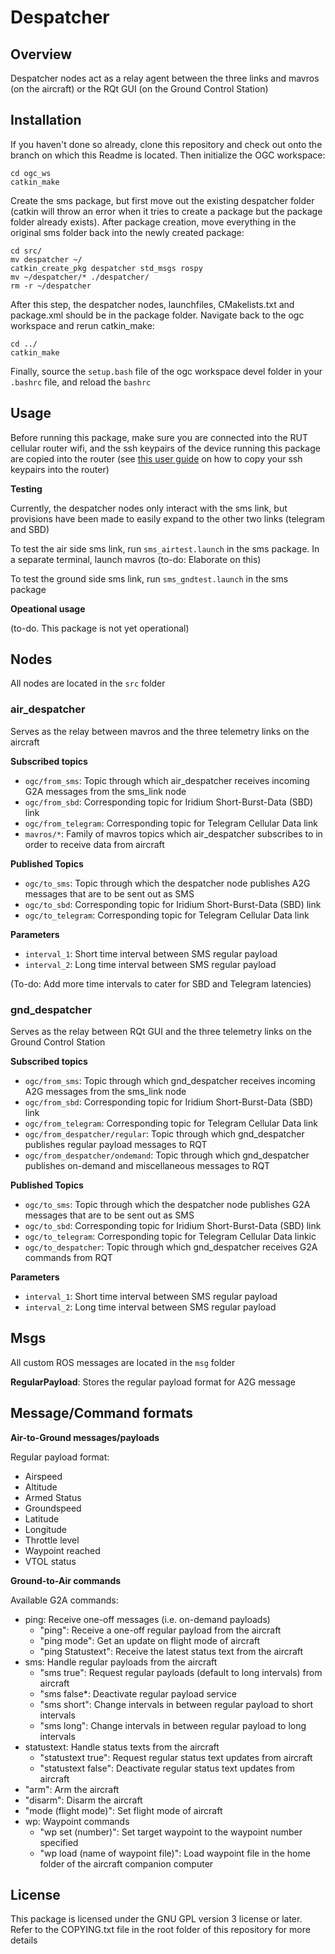 # Despatcher

## Overview

Despatcher nodes act as a relay agent between the three links and mavros (on the aircraft) or the RQt GUI (on the Ground Control Station)

## Installation

If you haven't done so already, clone this repository and check out onto the branch on which this Readme is located. Then initialize the OGC workspace:

```
cd ogc_ws
catkin_make
```

Create the sms package, but first move out the existing despatcher folder (catkin will throw an error when it tries to create a package but the package folder already exists). After package creation, move everything in the original sms folder back into the newly created package:

```
cd src/
mv despatcher ~/
catkin_create_pkg despatcher std_msgs rospy
mv ~/despatcher/* ./despatcher/
rm -r ~/despatcher
```

After this step, the despatcher nodes, launchfiles, CMakelists.txt and package.xml should be in the package folder. Navigate back to the ogc workspace and rerun catkin_make:

```
cd ../
catkin_make
```

Finally, source the `setup.bash` file of the ogc workspace devel folder in your `.bashrc` file, and reload the `bashrc`

## Usage

Before running this package, make sure you are connected into the RUT cellular router wifi, and the ssh keypairs of the device running this package are copied into the router (see [this user guide](https://wiki.teltonika-networks.com/view/SSH_RSA_key_authentication_(Linux)) on how to copy your ssh keypairs into the router)

**Testing**

Currently, the despatcher nodes only interact with the sms link, but provisions have been made to easily expand to the other two links (telegram and SBD)

To test the air side sms link, run `sms_airtest.launch` in the sms package. In a separate terminal, launch mavros (to-do: Elaborate on this)

To test the ground side sms link, run `sms_gndtest.launch` in the sms package

**Opeational usage**

(to-do. This package is not yet operational)

## Nodes

All nodes are located in the `src` folder

### air_despatcher

Serves as the relay between mavros and the three telemetry links on the aircraft

**Subscribed topics**

* `ogc/from_sms`: Topic through which air_despatcher receives incoming G2A messages from the sms_link node
* `ogc/from_sbd`: Corresponding topic for Iridium Short-Burst-Data (SBD) link
* `ogc/from_telegram`: Corresponding topic for Telegram Cellular Data link
* `mavros/*`: Family of mavros topics which air_despatcher subscribes to in order to receive data from aircraft

**Published Topics**

* `ogc/to_sms`: Topic through which the despatcher node publishes A2G messages that are to be sent out as SMS
* `ogc/to_sbd`: Corresponding topic for Iridium Short-Burst-Data (SBD) link
* `ogc/to_telegram`: Corresponding topic for Telegram Cellular Data link

**Parameters**

* `interval_1`: Short time interval between SMS regular payload
* `interval_2`: Long time interval between SMS regular payload

(To-do: Add more time intervals to cater for SBD and Telegram latencies)

### gnd_despatcher

Serves as the relay between RQt GUI and the three telemetry links on the Ground Control Station

**Subscribed topics**

* `ogc/from_sms`: Topic through which gnd_despatcher receives incoming A2G messages from the sms_link node
* `ogc/from_sbd`: Corresponding topic for Iridium Short-Burst-Data (SBD) link
* `ogc/from_telegram`: Corresponding topic for Telegram Cellular Data link
* `ogc/from_despatcher/regular`: Topic through which gnd_despatcher publishes regular payload messages to RQT
* `ogc/from_despatcher/ondemand`: Topic through which gnd_despatcher publishes on-demand and miscellaneous messages to RQT

**Published Topics**

* `ogc/to_sms`: Topic through which the despatcher node publishes G2A messages that are to be sent out as SMS
* `ogc/to_sbd`: Corresponding topic for Iridium Short-Burst-Data (SBD) link
* `ogc/to_telegram`: Corresponding topic for Telegram Cellular Data linkic
* `ogc/to_despatcher`: Topic through which gnd_despatcher receives G2A commands from RQT

**Parameters**

* `interval_1`: Short time interval between SMS regular payload
* `interval_2`: Long time interval between SMS regular payload

## Msgs

All custom ROS messages are located in the `msg` folder

**RegularPayload**: Stores the regular payload format for A2G message

## Message/Command formats

**Air-to-Ground messages/payloads**

Regular payload format:

* Airspeed
* Altitude
* Armed Status
* Groundspeed
* Latitude
* Longitude
* Throttle level
* Waypoint reached
* VTOL status

**Ground-to-Air commands**

Available G2A commands:

* ping: Receive one-off messages (i.e. on-demand payloads)
    * "ping": Receive a one-off regular payload from the aircraft
    * "ping mode": Get an update on flight mode of aircraft
    * "ping Statustext": Receive the latest status text from the aircraft
* sms: Handle regular payloads from the aircraft
    * "sms true": Request regular payloads (default to long intervals) from aircraft
    * "sms false*: Deactivate regular payload service
    * "sms short": Change intervals in between regular payload to short intervals
    * "sms long": Change intervals in between regular payload to long intervals
* statustext: Handle status texts from the aircraft
    * "statustext true": Request regular status text updates from aircraft
    * "statustext false": Deactivate regular status text updates from aircraft
* "arm": Arm the aircraft
* "disarm": Disarm the aircraft
* "mode (flight mode)": Set flight mode of aircraft
* wp: Waypoint commands
    * "wp set (number)": Set target waypoint to the waypoint number specified
    * "wp load (name of waypoint file)": Load waypoint file in the home folder of the aircraft companion computer

## License

This package is licensed under the GNU GPL version 3 license or later. Refer to the COPYING.txt file in the root folder of this repository for more details